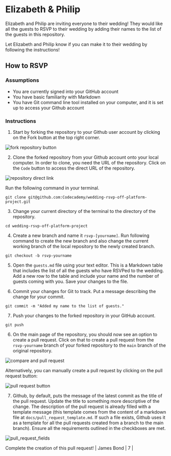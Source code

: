 # Elizabeth & Philip
Elizabeth and Philip are inviting everyone to their wedding! They would like all the guests to RSVP to their wedding by adding their names to the list of the guests in this repository.

Let Elizabeth and Philip know if you can make it to their wedding by following the instructions!

## How to RSVP

### Assumptions
- You are currently signed into your GitHub account
- You have basic familiarity with Markdown
- You have Git command line tool installed on your computer, and it is set up to access your Github account

### Instructions
1. Start by forking the repository to your Github user account by clicking on the Fork button at the top right corner.

![fork repository button](Images/img01.png)

2. Clone the forked repository from your Github account onto your local computer. In order to clone, you need the URL of the repository. Click on the `Code` button to access the direct URL of the repository. 

![repository direct link](Images/img02.png)

Run the following command in your terminal. 

```
git clone git@github.com:Codecademy/wedding-rsvp-off-platform-project.git
```

3. Change your current directory of the terminal to the directory of the repository.

```
cd wedding-rsvp-off-platform-project
```

4. Create a new branch and name it `rsvp-[yourname]`. Run following command to create the new branch and also change the current working branch of the local repository to the newly created branch.

```
git checkout -b rsvp-yourname
```

5. Open the `guests.md` file using your text editor. This is a Markdown table that includes the list of all the guests who have RSVPed to the wedding. Add a new row to the table and include your name and the number of guests coming with you. Save your changes to the file. 

6. Commit your changes for Git to track. Put a message describing the change for your commit.

```
git commit -m "Added my name to the list of guests."
```

7. Push your changes to the forked repository in your GitHub account.

```
git push
```

6. On the main page of the repository, you should now see an option to create a pull request. Click on that to create a pull request from the `rsvp-yourname` branch of your forked repository to the `main` branch of the original repository. 

![compare and pull request](Images/img05.png)

Alternatively, you can manually create a pull request by clicking on the pull request button: 

![pull request button](Images/img06.png)

7. Github, by default, puts the message of the latest commit as the title of the pull request. Update the title to something more descriptive of the change. 
The description of the pull request is already filled with a template message (this template comes from the content of a markdown file at `docs/pull_request_template.md`. If such a file exists, Github uses it as a template for all the pull requests created from a branch to the main branch). Ensure all the requirements outlined in the checkboxes are met. 

![pull_request_fields](Images/img07.png)

Complete the creation of this pull request!
 | James Bond  | 7         |
